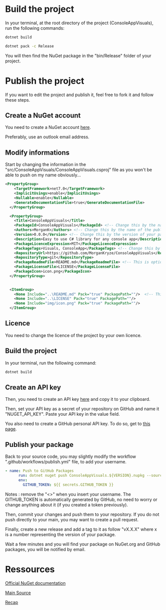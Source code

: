 # Build the project 

In your terminal, at the root directory of the project (ConsoleAppVisuals), run the following commands:

```bash
dotnet build

dotnet pack -c Release
```

You will then find the NuGet package in the "bin/Release" folder of your project.

# Publish the project

If you want to edit the project and publish it, feel free to fork it and follow these steps.

## Create a NuGet account

You need to create a NuGet account [here](https://www.nuget.org/users/account/LogOn?returnUrl=%2F).

Preferably, use an outlook email address.

## Modify informations

Start by changing the information in the "src/ConsoleAppVisuals/ConsoleAppVisuals.csproj" file as you won't be able to push on my name obviously...

```xml
<PropertyGroup>
    <TargetFramework>net7.0</TargetFramework>
    <ImplicitUsings>enable</ImplicitUsings>
    <Nullable>enable</Nullable>
    <GenerateDocumentationFile>true</GenerateDocumentationFile>
  </PropertyGroup>

  <PropertyGroup> 
    <Title>ConsoleAppVisuals</Title>
    <PackageId>ConsoleAppVisuals</PackageId> <!-- Change this by the name of your package, it must be unique -->
    <Authors>MorganK</Authors> <!-- Change this by the name of the publisher on nuget.org -->
    <Version>0.0.0</Version> <!-- Change this by the version of your package -->
    <Description>Easy to use C# library for any console app</Description> <!-- Change this by the description of your package -->
    <PackageLicenceExpression>MIT</PackageLicenceExpression>
    <PackageTags>Visuals, ConsoleApp</PackageTags> <!-- Change this by the tags of your package -->
    <RepositoryUrl>https://github.com/MorganKryze/ConsoleAppVisuals</RepositoryUrl> <!-- Change this by the url of your repository on GitHub -->
    <RepositoryType>git</RepositoryType>
    <PackageReadmeFile>README.md</PackageReadmeFile> <!-- This is optional, it will add the README.md file of your project to the package -->
    <PackageLicenseFile>LICENSE</PackageLicenseFile>
    <PackageIcon>icon.png</PackageIcon>
  </PropertyGroup>
  

  <ItemGroup>
    <None Include="..\README.md" Pack="true" PackagePath=""/>  <!-- This is mandatory, this include indicates the path to the files declared previously -->
    <None Include="..\LICENSE" Pack="true" PackagePath=""/>
    <None Include="img/icon.png" Pack="true" PackagePath=""/>
  </ItemGroup>
```

## Licence

You need to change the licence of the project by your own licence.

## Build the project

In your terminal, run the following command:

```bash
dotnet build
```

## Create an API key

Then, you need to create an API key [here](https://www.nuget.org/account/apikeys) and copy it to your clipboard.

Then, set your API key as a secret of your repository on GitHub and name it "NUGET_API_KEY". Paste your API key in the value field.

You also need to create a GitHub personal API key. To do so, get to [this page](https://github.com/settings/tokens).

## Publish your package

Back to your source code, you may slightly modify the workflow ".github/workflows/publish.yml" file, to add your username.

```yml
- name: Push to GitHub Packages
      run: dotnet nuget push ConsoleAppVisuals.${VERSION}.nupkg --source https://nuget.pkg.github.com/<Insert_your_GitHub_Username>/index.json --api-key ${GITHUB_TOKEN}
      env:
        GITHUB_TOKEN: ${{ secrets.GITHUB_TOKEN }}
```

Notes : remove the "<>" when you insert your username. The GITHUB_TOKEN is automatically generated by GitHub, no need to worry or change anything about it (if you created a token previously).


Then, commit your changes and push them to your repository. If you do not push directly to your main, you may want to create a pull request.

Finally, create a new release and add a tag to it as follow "vX.X.X" where x is a number representing the version of your package.

Wait a few minutes and you will find your package on NuGet.org and GitHub packages, you will be notified by email.


# Ressources 
[Official NuGet documentation](https://learn.microsoft.com/nuget/quickstart/create-and-publish-a-package-using-the-dotnet-cli)

[Main Source](https://acraven.medium.com/a-nuget-package-workflow-using-github-actions-7da8c6557863)

[Recap](https://levelup.gitconnected.com/publish-to-nuget-with-github-actions-4e1486e7c19f)

